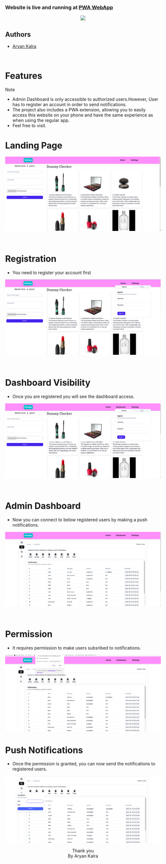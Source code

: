 <h3>Website is live and running at  <a href="https://pwa-fullstack-ytx.onrender.com/">PWA WebApp</a>
</h3>
<div>
<div align="center"><img src="/client/public/docker.png" /></div>
</div>

<h2>Authors</h2>
<ul>
<li><a href="https://github.com/A-ryan-Kalra">Aryan Kalra</a></li>
</ul>
</br>

<h1>Features</h1>

> [!NOTE]
>
> <ul>
> <li>Admin Dashboard is only accessible to authorized users.However, User has to register an account in order to send notifications.</li>
> <li>The project also includes a PWA extension, allowing you to easily access this website on your phone and have the same experience as when using the regular app.</li>
> <li>Feel free to visit.</li>

</ul>

<h1>Landing Page</h1>

![alt text](image.png)

</br>
<h1>Registration</h1>
<ul>
<li>You need to register your account first</li>
</ul>

![alt text](image-2.png)

</br>
<h1>Dashboard Visibility</h1>
<ul>
<li>Once you are registered you will see the dashboard access.</li>
</ul>

![alt text](image-3.png)

</br>
<h1>Admin Dashboard</h1>
<ul>
<li>Now you can connect to below registered users by making a push notifications.</li>
</ul>

![alt text](image-4.png)

</br>
<h1>Permission</h1>
<ul>
<li>It requires permission to make users subsribed to notifications.</li>
</ul>

![alt text](image-5.png)
</br>

<h1>Push Notifications</h1>
<ul>
<li>Once the permission is granted, you can now send the notifications to registered users.</li>
</ul>

![alt text](image-6.png)

<div align="center">

Thank you\
By Aryan Kalra

</div>
